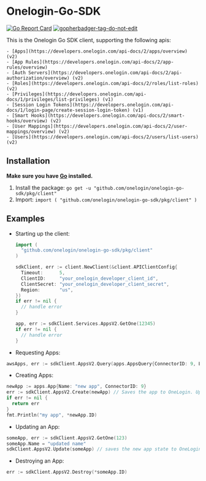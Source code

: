 # Onelogin-Go-SDK

[![Go Report Card](https://goreportcard.com/badge/github.com/onelogin/onelogin-go-sdk)](https://goreportcard.com/report/github.com/onelogin/onelogin-go-sdk)
<a href='https://github.com/jpoles1/gopherbadger' target='_blank'>![gopherbadger-tag-do-not-edit](https://img.shields.io/badge/Go%20Coverage-95%25-brightgreen.svg?longCache=true&style=flat)</a>

  This is the Onelogin Go SDK client, supporting the following apis:

    - [Apps](https://developers.onelogin.com/api-docs/2/apps/overview) (v2)
    - [App Rules](https://developers.onelogin.com/api-docs/2/app-rules/overview)
    - [Auth Servers](https://developers.onelogin.com/api-docs/2/api-authorization/overview) (v2)
    - [Roles](https://developers.onelogin.com/api-docs/2/roles/list-roles) (v2)
    - [Privileges](https://developers.onelogin.com/api-docs/1/privileges/list-privileges) (v1)
    - [Session Login Tokens](https://developers.onelogin.com/api-docs/1/login-page/create-session-login-token) (v1)
    - [Smart Hooks](https://developers.onelogin.com/api-docs/2/smart-hooks/overview) (v2)
    - [User Mappings](https://developers.onelogin.com/api-docs/2/user-mappings/overview) (v2)
    - [Users](https://developers.onelogin.com/api-docs/2/users/list-users) (v2)

## Installation
  **Make sure you have [Go](https://golang.org/doc/install) installed.**

  1. Install the package:
    ```
    go get -u "github.com/onelogin/onelogin-go-sdk/pkg/client"
    ```
  2. Import:
    ```
    import (
      "github.com/onelogin/onelogin-go-sdk/pkg/client"
    )
    ```
## Examples

  - Starting up the client:
    ```go
    import (
      "github.com/onelogin/onelogin-go-sdk/pkg/client"
    )

    sdkClient, err := client.NewClient(&client.APIClientConfig{
      Timeout:      5,
      ClientID:     "your_onelogin_developer_client_id",
      ClientSecret: "your_onelogin_developer_client_secret",
      Region:       "us",
    })
    if err != nil {
      // handle error
    }

    app, err := sdkClient.Services.AppsV2.GetOne(12345)
    if err != nil {
      // handle error
    }
    ```

  - Requesting Apps:
  ```go
  awsApps, err := sdkClient.AppsV2.Query(apps.AppsQuery{ConnectorID: 9, Limit: 10}) // get 10 aws apps
  ```

  - Creating Apps:
  ```go
  newApp := apps.App{Name: "new app", ConnectorID: 9}
  err := sdkClient.AppsV2.Create(newApp) // Saves the app to OneLogin. Updates app in place with new state as represented in OneLogin
  if err != nil {
    return err
  }
  fmt.Println("my app", *newApp.ID)
  ```

  - Updating an App:
  ```go
  someApp, err := sdkClient.AppsV2.GetOne(123)
  someApp.Name = "updated name"
  sdkClient.AppsV2.Update(someApp) // saves the new app state to OneLogin
  ```

  - Destroying an App:
  ```go
  err := sdkClient.AppsV2.Destroy(*someApp.ID)
  ```  
